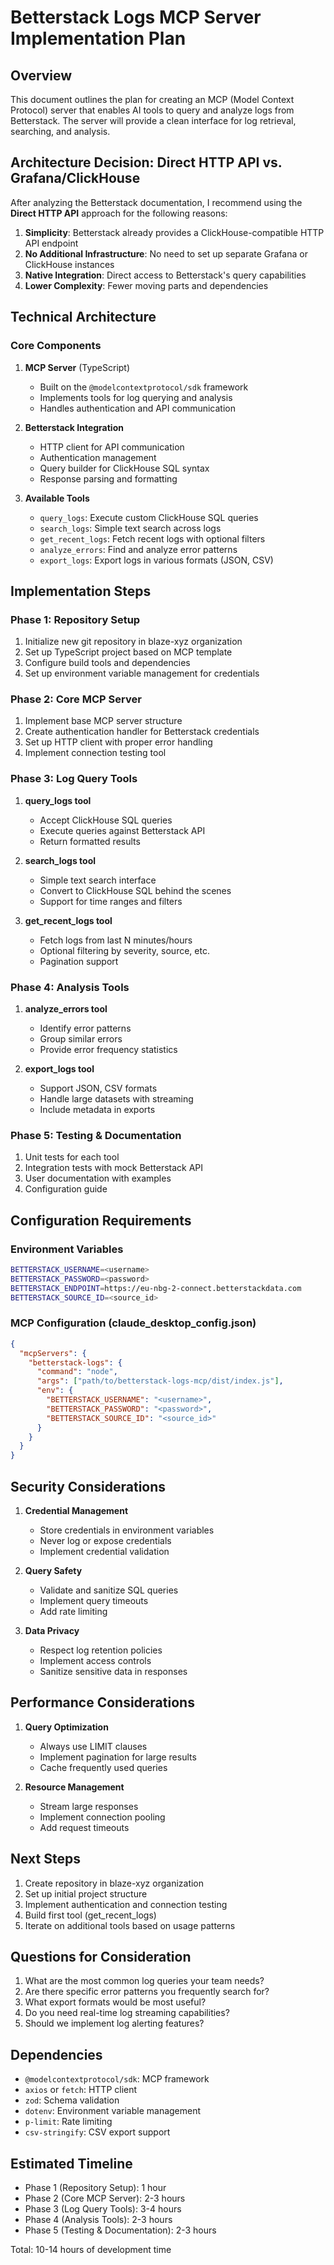 # Betterstack Logs MCP Server Implementation Plan

## Overview
This document outlines the plan for creating an MCP (Model Context Protocol) server that enables AI tools to query and analyze logs from Betterstack. The server will provide a clean interface for log retrieval, searching, and analysis.

## Architecture Decision: Direct HTTP API vs. Grafana/ClickHouse

After analyzing the Betterstack documentation, I recommend using the **Direct HTTP API** approach for the following reasons:

1. **Simplicity**: Betterstack already provides a ClickHouse-compatible HTTP API endpoint
2. **No Additional Infrastructure**: No need to set up separate Grafana or ClickHouse instances
3. **Native Integration**: Direct access to Betterstack's query capabilities
4. **Lower Complexity**: Fewer moving parts and dependencies

## Technical Architecture

### Core Components

1. **MCP Server** (TypeScript)
   - Built on the `@modelcontextprotocol/sdk` framework
   - Implements tools for log querying and analysis
   - Handles authentication and API communication

2. **Betterstack Integration**
   - HTTP client for API communication
   - Authentication management
   - Query builder for ClickHouse SQL syntax
   - Response parsing and formatting

3. **Available Tools**
   - `query_logs`: Execute custom ClickHouse SQL queries
   - `search_logs`: Simple text search across logs
   - `get_recent_logs`: Fetch recent logs with optional filters
   - `analyze_errors`: Find and analyze error patterns
   - `export_logs`: Export logs in various formats (JSON, CSV)

## Implementation Steps

### Phase 1: Repository Setup
1. Initialize new git repository in blaze-xyz organization
2. Set up TypeScript project based on MCP template
3. Configure build tools and dependencies
4. Set up environment variable management for credentials

### Phase 2: Core MCP Server
1. Implement base MCP server structure
2. Create authentication handler for Betterstack credentials
3. Set up HTTP client with proper error handling
4. Implement connection testing tool

### Phase 3: Log Query Tools
1. **query_logs tool**
   - Accept ClickHouse SQL queries
   - Execute queries against Betterstack API
   - Return formatted results
   
2. **search_logs tool**
   - Simple text search interface
   - Convert to ClickHouse SQL behind the scenes
   - Support for time ranges and filters

3. **get_recent_logs tool**
   - Fetch logs from last N minutes/hours
   - Optional filtering by severity, source, etc.
   - Pagination support

### Phase 4: Analysis Tools
1. **analyze_errors tool**
   - Identify error patterns
   - Group similar errors
   - Provide error frequency statistics

2. **export_logs tool**
   - Support JSON, CSV formats
   - Handle large datasets with streaming
   - Include metadata in exports

### Phase 5: Testing & Documentation
1. Unit tests for each tool
2. Integration tests with mock Betterstack API
3. User documentation with examples
4. Configuration guide

## Configuration Requirements

### Environment Variables
```bash
BETTERSTACK_USERNAME=<username>
BETTERSTACK_PASSWORD=<password>
BETTERSTACK_ENDPOINT=https://eu-nbg-2-connect.betterstackdata.com
BETTERSTACK_SOURCE_ID=<source_id>
```

### MCP Configuration (claude_desktop_config.json)
```json
{
  "mcpServers": {
    "betterstack-logs": {
      "command": "node",
      "args": ["path/to/betterstack-logs-mcp/dist/index.js"],
      "env": {
        "BETTERSTACK_USERNAME": "<username>",
        "BETTERSTACK_PASSWORD": "<password>",
        "BETTERSTACK_SOURCE_ID": "<source_id>"
      }
    }
  }
}
```

## Security Considerations

1. **Credential Management**
   - Store credentials in environment variables
   - Never log or expose credentials
   - Implement credential validation

2. **Query Safety**
   - Validate and sanitize SQL queries
   - Implement query timeouts
   - Add rate limiting

3. **Data Privacy**
   - Respect log retention policies
   - Implement access controls
   - Sanitize sensitive data in responses

## Performance Considerations

1. **Query Optimization**
   - Always use LIMIT clauses
   - Implement pagination for large results
   - Cache frequently used queries

2. **Resource Management**
   - Stream large responses
   - Implement connection pooling
   - Add request timeouts

## Next Steps

1. Create repository in blaze-xyz organization
2. Set up initial project structure
3. Implement authentication and connection testing
4. Build first tool (get_recent_logs)
5. Iterate on additional tools based on usage patterns

## Questions for Consideration

1. What are the most common log queries your team needs?
2. Are there specific error patterns you frequently search for?
3. What export formats would be most useful?
4. Do you need real-time log streaming capabilities?
5. Should we implement log alerting features?

## Dependencies

- `@modelcontextprotocol/sdk`: MCP framework
- `axios` or `fetch`: HTTP client
- `zod`: Schema validation
- `dotenv`: Environment variable management
- `p-limit`: Rate limiting
- `csv-stringify`: CSV export support

## Estimated Timeline

- Phase 1 (Repository Setup): 1 hour
- Phase 2 (Core MCP Server): 2-3 hours
- Phase 3 (Log Query Tools): 3-4 hours
- Phase 4 (Analysis Tools): 2-3 hours
- Phase 5 (Testing & Documentation): 2-3 hours

Total: 10-14 hours of development time